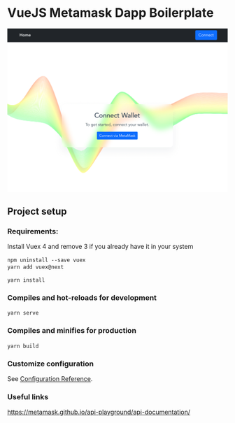 # VueJS Metamask Dapp Boilerplate

![screenshot](https://github.com/daniel-farina/vuejs-dapp-boilerplate/blob/main/public/demo.png?raw=true)
## Project setup

### Requirements: 
Install Vuex 4 and remove 3 if you already have it in your system
```
npm uninstall --save vuex
yarn add vuex@next
```

```
yarn install
```


### Compiles and hot-reloads for development
```
yarn serve
```

### Compiles and minifies for production
```
yarn build
```

### Customize configuration
See [Configuration Reference](https://cli.vuejs.org/config/).


### Useful links
https://metamask.github.io/api-playground/api-documentation/
